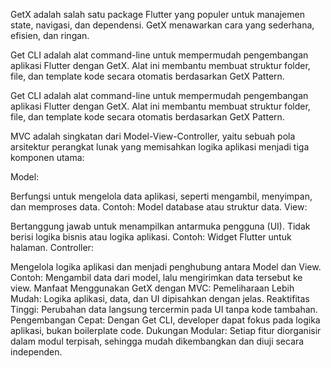 GetX adalah salah satu package Flutter yang populer untuk manajemen state, navigasi, dan dependensi. GetX menawarkan cara yang sederhana, efisien, dan ringan.

Get CLI adalah alat command-line untuk mempermudah pengembangan aplikasi Flutter dengan GetX. Alat ini membantu membuat struktur folder, file, dan template kode secara otomatis berdasarkan GetX Pattern.

Get CLI adalah alat command-line untuk mempermudah pengembangan aplikasi Flutter dengan GetX. Alat ini membantu membuat struktur folder, file, dan template kode secara otomatis berdasarkan GetX Pattern.

MVC adalah singkatan dari Model-View-Controller, yaitu sebuah pola arsitektur perangkat lunak yang memisahkan logika aplikasi menjadi tiga komponen utama:

Model:

Berfungsi untuk mengelola data aplikasi, seperti mengambil, menyimpan, dan memproses data.
Contoh: Model database atau struktur data.
View:

Bertanggung jawab untuk menampilkan antarmuka pengguna (UI).
Tidak berisi logika bisnis atau logika aplikasi.
Contoh: Widget Flutter untuk halaman.
Controller:

Mengelola logika aplikasi dan menjadi penghubung antara Model dan View.
Contoh: Mengambil data dari model, lalu mengirimkan data tersebut ke view.
Manfaat Menggunakan GetX dengan MVC:
Pemeliharaan Lebih Mudah: Logika aplikasi, data, dan UI dipisahkan dengan jelas.
Reaktifitas Tinggi: Perubahan data langsung tercermin pada UI tanpa kode tambahan.
Pengembangan Cepat: Dengan Get CLI, developer dapat fokus pada logika aplikasi, bukan boilerplate code.
Dukungan Modular: Setiap fitur diorganisir dalam modul terpisah, sehingga mudah dikembangkan dan diuji secara independen.
